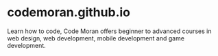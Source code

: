 # codemoran.github.io
Learn how to code, Code Moran offers beginner to advanced courses in web design, web development, mobile development and game development.
